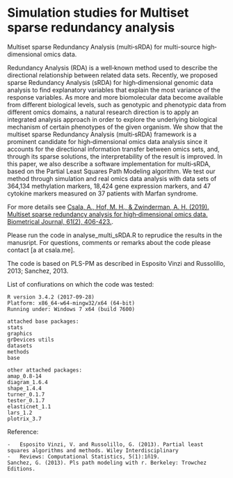 Simulation studies for Multiset sparse redundancy analysis
========================

Multiset sparse Redundancy Analysis (multi‐sRDA) for multi-source high‐dimensional omics data.

Redundancy Analysis (RDA) is a well‐known method used to describe the directional relationship between related data sets. Recently, we proposed sparse Redundancy Analysis (sRDA) for high‐dimensional genomic data analysis to find explanatory variables that explain the most variance of the response variables. As more and more biomolecular data become available from different biological levels, such as genotypic and phenotypic data from different omics domains, a natural research direction is to apply an integrated analysis approach in order to explore the underlying biological mechanism of certain phenotypes of the given organism. We show that the multiset sparse Redundancy Analysis (multi‐sRDA) framework is a prominent candidate for high‐dimensional omics data analysis since it accounts for the directional information transfer between omics sets, and, through its sparse solutions, the interpretability of the result is improved. In this paper, we also describe a software implementation for multi‐sRDA, based on the Partial Least Squares Path Modeling algorithm. We test our method through simulation and real omics data analysis with data sets of 364,134 methylation markers, 18,424 gene expression markers, and 47 cytokine markers measured on 37 patients with Marfan syndrome.

For more details see [Csala, A., Hof, M. H., & Zwinderman, A. H. (2019). Multiset sparse redundancy analysis for high‐dimensional omics data. Biometrical Journal, 61(2), 406-423.](https://doi.org/10.1002/bimj.201700248).

Please run the code in analyse_multi_sRDA.R to reprudice the results in the manusript. For questions, comments or remarks about the code please contact [a at csala.me].

The code is based on PLS-PM as described in Esposito Vinzi and Russolillo, 2013; Sanchez, 2013.

List of confiurations on which the code was tested:

	R version 3.4.2 (2017-09-28)
	Platform: x86_64-w64-mingw32/x64 (64-bit)
	Running under: Windows 7 x64 (build 7600)

	attached base packages:
	stats     
	graphics  
	grDevices utils     
	datasets  
	methods   
	base     

	other attached packages:
	amap_0.8-14    
	diagram_1.6.4  
	shape_1.4.4    
	turner_0.1.7   
	tester_0.1.7   
	elasticnet_1.1 
	lars_1.2
	plotrix_3.7 


Reference:

	-	Esposito Vinzi, V. and Russolillo, G. (2013). Partial least squares algorithms and methods. Wiley Interdisciplinary
	-	Reviews: Computational Statistics, 5(1):1ñ19.
	Sanchez, G. (2013). Pls path modeling with r. Berkeley: Trowchez Editions.